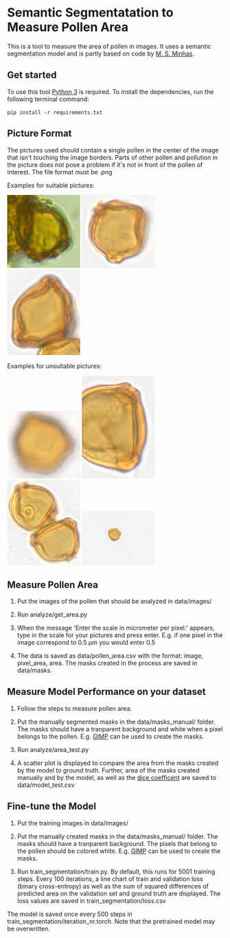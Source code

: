 # Semantic Segmentatation to Measure Pollen Area
This is a tool to measure the area of pollen in images. It uses a semantic segmentation model and is partly 
based on code by [M. S. Minhas](https://github.com/msminhas93/DeepLabv3FineTuning).


## Get started

To use this tool [Python 3](https://www.python.org/downloads/) is required. To install the dependencies, run the following terminal command:

```
pip install -r requirements.txt
```


## Picture Format

The pictures used should contain a single pollen in the center of the image that isn't touching the image borders. Parts of other pollen and pollution in the picture does not 
pose a problem if it's not in front of the pollen of interest.  The file format must be .png


Examples for suitable pictures:

<p float="left">
	<img src="sample_imgs/ok1.png" alt="image" width="170"/>
	<img src="sample_imgs/ok2.png" alt="image" width="170"/>
	<img src="sample_imgs/ok3.png" alt="image" width="170"/>
</p>


Examples for unsuitable pictures:

<p float="left">
	<img src="sample_imgs/bad1.png" alt="image" width="170"/>
	<img src="sample_imgs/bad2.png" alt="image" width="170"/>
	<img src="sample_imgs/bad3.png" alt="image" width="170"/>
	<img src="sample_imgs/bad4.PNG" alt="image" width="170"/>
</p>


## Measure Pollen Area

1. Put the images of the pollen that should be analyzed in data/images/

2. Run analyze/get_area.py

3. When the message 'Enter the scale in micrometer per pixel:' appears, type in the scale for your pictures and press enter. E.g. if one pixel in the image correspond to 0.5 μm you would enter 0.5

4. The data is saved as data/pollen_area.csv with the format: image, pixel_area, area. The masks created in the process are saved in data/masks. 


## Measure Model Performance on your dataset

1. Follow the steps to measure pollen area.

2. Put the manually segmented masks in the data/masks_manual/ folder. The masks should have a tranparent background and white when a pixel belongs to the pollen. E.g. [GIMP](https://www.gimp.org/) can be used to create the masks.

3. Run analyze/area_test.py

4. A scatter plot is displayed to compare the area from the masks created by the model to ground truth. Further, 
area of the masks created manually and by the model, as well as 
the [dice coefficent](https://towardsdatascience.com/metrics-to-evaluate-your-semantic-segmentation-model-6bcb99639aa2) are saved to data/model_test.csv


## Fine-tune the Model

1. Put the training images in data/images/

2. Put the manually created masks in the data/masks_manual/ folder. The masks should have a tranparent background. The pixels that
belong to the pollen should be colored white. E.g. [GIMP](https://www.gimp.org/) can be used to create the masks.

3. Run train_segmentation/train.py. By default, this runs for 5001 training steps. Every 100 iterations, a line chart of train and validation loss (binary cross-entropy) as well as 
the sum of squared differences of predicted area on the validation set and ground truth are displayed. The loss values are saved in train_segmentation/loss.csv

The model is saved once every 500 steps in train_segmentation/iteration_nr.torch. 
Note that the pretrained model may be overwritten.






